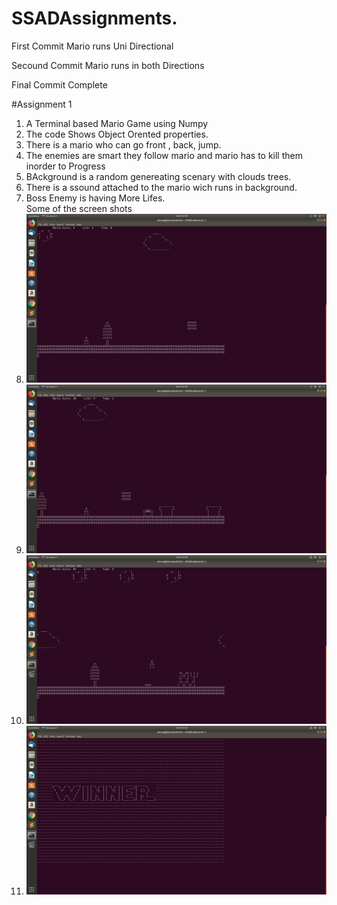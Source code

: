 # SSADAssignments.

First Commit Mario runs Uni Directional

Secound Commit Mario runs in both Directions

Final Commit Complete

#Assignment 1
1. A Terminal based Mario Game using Numpy
2. The code Shows Object Orented properties.
3. There is a mario who can go front , back, jump.
4. The enemies are smart they follow mario and mario has to kill them inorder to Progress
5. BAckground is a random genereating scenary with clouds trees.
6. There is a ssound attached to the mario wich runs in background.
7. Boss Enemy is having More Lifes.<br>
Some of the screen shots
1. ![Alt text](/Assignment1/MarioStart.png?raw=true "Starting of Game")
2. ![Alt text](/Assignment1/MarioGamePlay.png?raw=true "Progressing in game")
3. ![Alt text](/Assignment1/MarioBoss.png?raw=true "The Ultimate Enemy")
4. ![Alt text](/Assignment1/MarioWinner.png?raw=true "If you win")
